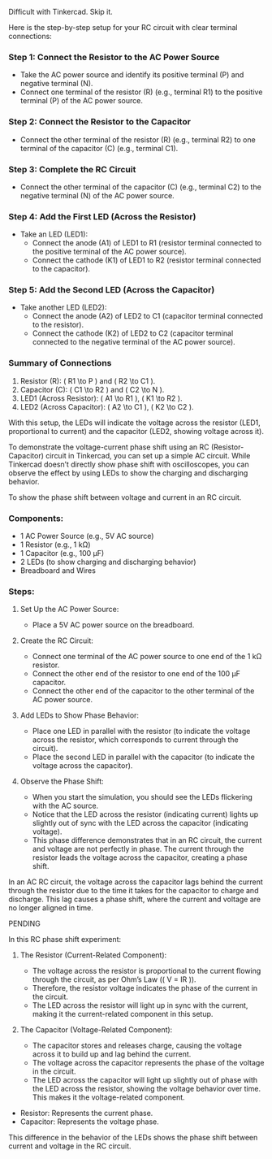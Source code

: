 Difficult with Tinkercad. Skip it.

Here is the step-by-step setup for your RC circuit with clear terminal connections:

### Step 1: Connect the Resistor to the AC Power Source

- Take the AC power source and identify its positive terminal (P) and negative terminal (N).
- Connect one terminal of the resistor (R) (e.g., terminal R1) to the positive terminal (P) of the AC power source.

### Step 2: Connect the Resistor to the Capacitor

- Connect the other terminal of the resistor (R) (e.g., terminal R2) to one terminal of the capacitor (C) (e.g., terminal C1).

### Step 3: Complete the RC Circuit

- Connect the other terminal of the capacitor (C) (e.g., terminal C2) to the negative terminal (N) of the AC power source.

### Step 4: Add the First LED (Across the Resistor)

- Take an LED (LED1):
  - Connect the anode (A1) of LED1 to R1 (resistor terminal connected to the positive terminal of the AC power source).
  - Connect the cathode (K1) of LED1 to R2 (resistor terminal connected to the capacitor).


### Step 5: Add the Second LED (Across the Capacitor)

- Take another LED (LED2):
  - Connect the anode (A2) of LED2 to C1 (capacitor terminal connected to the resistor).
  - Connect the cathode (K2) of LED2 to C2 (capacitor terminal connected to the negative terminal of the AC power source).

### Summary of Connections

1. Resistor (R): \( R1 \to P \) and \( R2 \to C1 \).
2. Capacitor (C): \( C1 \to R2 \) and \( C2 \to N \).
3. LED1 (Across Resistor): \( A1 \to R1 \), \( K1 \to R2 \).
4. LED2 (Across Capacitor): \( A2 \to C1 \), \( K2 \to C2 \).

With this setup, the LEDs will indicate the voltage across the resistor (LED1, proportional to current) and the capacitor (LED2, showing voltage across it).

To demonstrate the voltage-current phase shift using an RC (Resistor-Capacitor) circuit in Tinkercad, you can set up a simple AC circuit. While Tinkercad doesn’t directly show phase shift with oscilloscopes, you can observe the effect by using LEDs to show the charging and discharging behavior.

To show the phase shift between voltage and current in an RC circuit.

### Components:

- 1 AC Power Source (e.g., 5V AC source)
- 1 Resistor (e.g., 1 kΩ)
- 1 Capacitor (e.g., 100 μF)
- 2 LEDs (to show charging and discharging behavior)
- Breadboard and Wires

### Steps:

1. Set Up the AC Power Source:
   - Place a 5V AC power source on the breadboard.

2. Create the RC Circuit:
   - Connect one terminal of the AC power source to one end of the 1 kΩ resistor.
   - Connect the other end of the resistor to one end of the 100 μF capacitor.
   - Connect the other end of the capacitor to the other terminal of the AC power source.

3. Add LEDs to Show Phase Behavior:
   - Place one LED in parallel with the resistor (to indicate the voltage across the resistor, which corresponds to current through the circuit).
   - Place the second LED in parallel with the capacitor (to indicate the voltage across the capacitor).

4. Observe the Phase Shift:
   - When you start the simulation, you should see the LEDs flickering with the AC source.
   - Notice that the LED across the resistor (indicating current) lights up slightly out of sync with the LED across the capacitor (indicating voltage).
   - This phase difference demonstrates that in an RC circuit, the current and voltage are not perfectly in phase. The current through the resistor leads the voltage across the capacitor, creating a phase shift.

In an AC RC circuit, the voltage across the capacitor lags behind the current through the resistor due to the time it takes for the capacitor to charge and discharge. This lag causes a phase shift, where the current and voltage are no longer aligned in time.

PENDING

In this RC phase shift experiment:

1. The Resistor (Current-Related Component):
   - The voltage across the resistor is proportional to the current flowing through the circuit, as per Ohm’s Law (\( V = IR \)).
   - Therefore, the resistor voltage indicates the phase of the current in the circuit.
   - The LED across the resistor will light up in sync with the current, making it the current-related component in this setup.

2. The Capacitor (Voltage-Related Component):
   - The capacitor stores and releases charge, causing the voltage across it to build up and lag behind the current.
   - The voltage across the capacitor represents the phase of the voltage in the circuit.
   - The LED across the capacitor will light up slightly out of phase with the LED across the resistor, showing the voltage behavior over time. This makes it the voltage-related component.

- Resistor: Represents the current phase.
- Capacitor: Represents the voltage phase.

This difference in the behavior of the LEDs shows the phase shift between current and voltage in the RC circuit.

